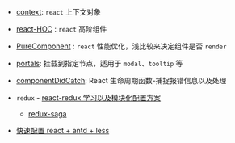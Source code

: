 - [context](./context): `react` 上下文对象
- [react-HOC](./react-HOC（高阶组件）) : `react` 高阶组件
- [PureComponent](./PureComponent) : `react` 性能优化，浅比较来决定组件是否 `render`
- [portals](./Portals-modal): 挂载到指定节点，适用于 `modal`、`tooltip` 等
- [componentDidCatch](./componentDidCatch-错误处理): React 生命周期函数-捕捉报错信息以及处理

- `redux` - [react-redux 学习以及模块化配置方案](https://juejin.im/post/5b969625e51d450e9704aa99)
  - [redux-saga](./redux-saga)

- [快速配置 react + antd + less](./react-antd-less)
